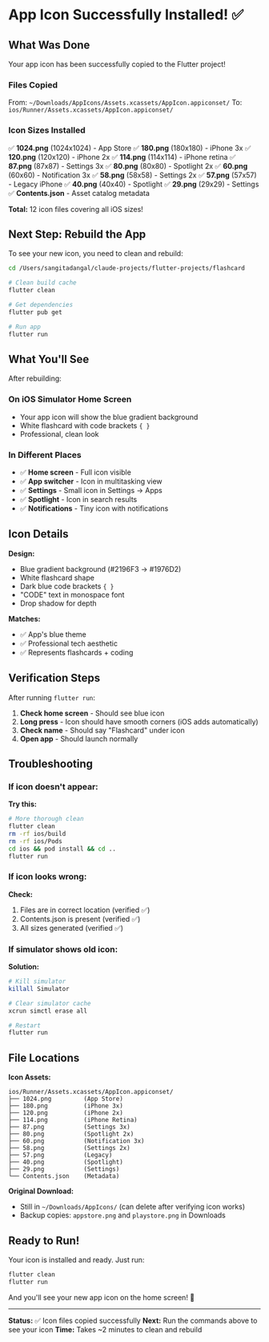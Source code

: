 # App Icon Successfully Installed! ✅

## What Was Done

Your app icon has been successfully copied to the Flutter project!

### Files Copied

From: `~/Downloads/AppIcons/Assets.xcassets/AppIcon.appiconset/`
To: `ios/Runner/Assets.xcassets/AppIcon.appiconset/`

### Icon Sizes Installed

✅ **1024.png** (1024x1024) - App Store
✅ **180.png** (180x180) - iPhone 3x
✅ **120.png** (120x120) - iPhone 2x
✅ **114.png** (114x114) - iPhone retina
✅ **87.png** (87x87) - Settings 3x
✅ **80.png** (80x80) - Spotlight 2x
✅ **60.png** (60x60) - Notification 3x
✅ **58.png** (58x58) - Settings 2x
✅ **57.png** (57x57) - Legacy iPhone
✅ **40.png** (40x40) - Spotlight
✅ **29.png** (29x29) - Settings
✅ **Contents.json** - Asset catalog metadata

**Total:** 12 icon files covering all iOS sizes!

## Next Step: Rebuild the App

To see your new icon, you need to clean and rebuild:

```bash
cd /Users/sangitadangal/claude-projects/flutter-projects/flashcard

# Clean build cache
flutter clean

# Get dependencies
flutter pub get

# Run app
flutter run
```

## What You'll See

After rebuilding:

### On iOS Simulator Home Screen
- Your app icon will show the blue gradient background
- White flashcard with code brackets `{ }`
- Professional, clean look

### In Different Places
- ✅ **Home screen** - Full icon visible
- ✅ **App switcher** - Icon in multitasking view
- ✅ **Settings** - Small icon in Settings → Apps
- ✅ **Spotlight** - Icon in search results
- ✅ **Notifications** - Tiny icon with notifications

## Icon Details

**Design:**
- Blue gradient background (#2196F3 → #1976D2)
- White flashcard shape
- Dark blue code brackets `{ }`
- "CODE" text in monospace font
- Drop shadow for depth

**Matches:**
- ✅ App's blue theme
- ✅ Professional tech aesthetic
- ✅ Represents flashcards + coding

## Verification Steps

After running `flutter run`:

1. **Check home screen** - Should see blue icon
2. **Long press** - Icon should have smooth corners (iOS adds automatically)
3. **Check name** - Should say "Flashcard" under icon
4. **Open app** - Should launch normally

## Troubleshooting

### If icon doesn't appear:

**Try this:**
```bash
# More thorough clean
flutter clean
rm -rf ios/build
rm -rf ios/Pods
cd ios && pod install && cd ..
flutter run
```

### If icon looks wrong:

**Check:**
1. Files are in correct location (verified ✅)
2. Contents.json is present (verified ✅)
3. All sizes generated (verified ✅)

### If simulator shows old icon:

**Solution:**
```bash
# Kill simulator
killall Simulator

# Clear simulator cache
xcrun simctl erase all

# Restart
flutter run
```

## File Locations

**Icon Assets:**
```
ios/Runner/Assets.xcassets/AppIcon.appiconset/
├── 1024.png         (App Store)
├── 180.png          (iPhone 3x)
├── 120.png          (iPhone 2x)
├── 114.png          (iPhone Retina)
├── 87.png           (Settings 3x)
├── 80.png           (Spotlight 2x)
├── 60.png           (Notification 3x)
├── 58.png           (Settings 2x)
├── 57.png           (Legacy)
├── 40.png           (Spotlight)
├── 29.png           (Settings)
└── Contents.json    (Metadata)
```

**Original Download:**
- Still in `~/Downloads/AppIcons/` (can delete after verifying icon works)
- Backup copies: `appstore.png` and `playstore.png` in Downloads

## Ready to Run!

Your icon is installed and ready. Just run:

```bash
flutter clean
flutter run
```

And you'll see your new app icon on the home screen! 🎉

---

**Status:** ✅ Icon files copied successfully
**Next:** Run the commands above to see your icon
**Time:** Takes ~2 minutes to clean and rebuild
